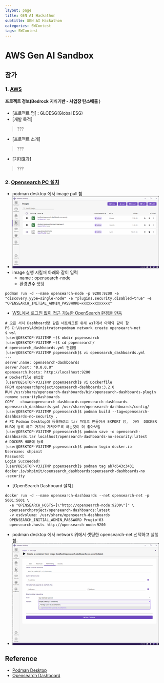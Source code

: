 ```yaml
---
layout: page
title: GEN AI Hackathon
subtitle: GEN AI Hackathon
categories: SWContest
tags: SWContest
---
```


# AWS Gen AI Sandbox

## 참가

### 1. [AWS]()

#### 프로젝트 정보(Bedrock 지식기반 - 사업장 탄소배출 )

* [프로젝트 명] : GLOESG(Global ESG)
* [개발 목적]

> ???

* [프로젝트 소개]

> ???

* [기대효과]

> ???

### 2. [Opensearch PC 설치](https://kugancity.tistory.com/entry/윈도우에서-opensearch-사용하기#google_vignette)

* podman desktop 에서 image pull 함
* ![image pull](./img/podman-pull.png)
* image 실행 시킬때 아래와 같이 입력
  - name : opensearch-node
  - 환경변수 셋팅
```shell
podman run -d --name opensearch-node -p 9200:9200 -e "discovery.yype=single-node" -e "plugins.security.disabled=true" -e "OPENSEARCH_INITIAL_ADMIN_PASSWORD=xxxxxxxxxxxxx" 
```

* [WSL에서 로그인 없이 접근 가능한 OpenSearch 환경을 만듬](https://docs.opensearch.org/latest/security/configuration/disable-enable-security/)

```shell
# 오픈 서치 Dashboard랑 같은 네트워크를 위해 wsl에서 아래와 같이 함
PS C:\Users\Administrator>podman network create opensearch-net
$ wsl
[user@DESKTOP-V3J1TMP ~]$ mkdir popensearch
[user@DESKTOP-V3J1TMP ~]$ cd popensearch/
# opensearch_dashboards.yml 편집함
[user@DESKTOP-V3J1TMP popensearch]$ vi opensearch_dashboards.yml
---
server.name: opensearch-dashboards
server.host: "0.0.0.0"
opensearch.hosts: http://localhost:9200
# Dockerfile 편집함
[user@DESKTOP-V3J1TMP popensearch]$ vi Dockerfile
FROM opensearchproject/opensearch-dashboards:3.2.0
RUN /usr/share/opensearch-dashboards/bin/opensearch-dashboards-plugin remove securityDashboards
COPY --chown=opensearch-dashboards:opensearch-dashboards opensearch_dashboards.yml /usr/share/opensearch-dashboards/config/
[user@DESKTOP-V3J1TMP popensearch]$ podman build --tag=opensearch-dashboards-no-security .
# PC Podman Desktop에 등록하려고 tar 파일로 만들어서 EXPORT 함,  아래  DOCKER HUB에 등록 하고 거기서 가져오도록 하는것이 더 좋아보임
[user@DESKTOP-V3J1TMP popensearch]$ podman save -o opensearch-dashboards.tar localhost/opensearch-dashboards-no-security:latest
# DOCKER HUB에 등록
[user@DESKTOP-V3J1TMP popensearch]$ podman login docker.io
Username: shpimit
Password:
Login Succeeded!
[user@DESKTOP-V3J1TMP popensearch]$ podman tag ab7d643c3431 docker.io/shpimit/opensearch_dashboards:opensearch-dashboards-no
-security
```

* [OpenSearch Dashboard 설치]

```shell
docker run -d --name opensearch-dashboards --net opensearch-net -p 5601:5601 \
  -e "OPENSEARCH_HOSTS=[\"http://opensearch-node:9200\"]" \
  opensearchproject/opensearch-dashboards:latest
  -v osdvolume: /usr/share/opensearch-dashboards
  OPENSEARCH_INITIAL_ADMIN_PASSWORD Prugio!03
  opensearch.hosts http://opensearch-node:9200
```

* podman desktop 에서 network 위에서 셋팅한 opensearch-net 선택하고 실행함.
* ![opensearch-net 선택](./img/opensearch-net.png)

## Reference

* [Podman Desktop](https://lifeplan-b.tistory.com/311)
* [Opensearch Dashboard](https://coding-today.tistory.com/165)